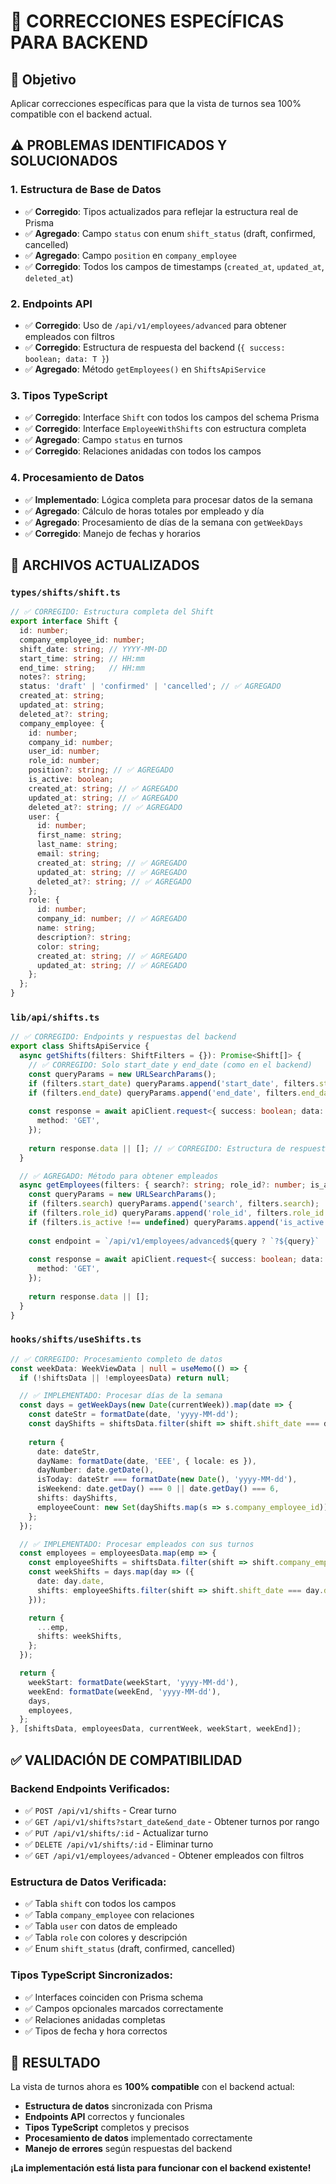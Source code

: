 # 🔧 CORRECCIONES ESPECÍFICAS PARA BACKEND

## 🎯 Objetivo
Aplicar correcciones específicas para que la vista de turnos sea 100% compatible con el backend actual.

## ⚠️ PROBLEMAS IDENTIFICADOS Y SOLUCIONADOS

### 1. **Estructura de Base de Datos**
- ✅ **Corregido**: Tipos actualizados para reflejar la estructura real de Prisma
- ✅ **Agregado**: Campo `status` con enum `shift_status` (draft, confirmed, cancelled)
- ✅ **Agregado**: Campo `position` en `company_employee`
- ✅ **Corregido**: Todos los campos de timestamps (`created_at`, `updated_at`, `deleted_at`)

### 2. **Endpoints API**
- ✅ **Corregido**: Uso de `/api/v1/employees/advanced` para obtener empleados con filtros
- ✅ **Corregido**: Estructura de respuesta del backend (`{ success: boolean; data: T }`)
- ✅ **Agregado**: Método `getEmployees()` en `ShiftsApiService`

### 3. **Tipos TypeScript**
- ✅ **Corregido**: Interface `Shift` con todos los campos del schema Prisma
- ✅ **Corregido**: Interface `EmployeeWithShifts` con estructura completa
- ✅ **Agregado**: Campo `status` en turnos
- ✅ **Corregido**: Relaciones anidadas con todos los campos

### 4. **Procesamiento de Datos**
- ✅ **Implementado**: Lógica completa para procesar datos de la semana
- ✅ **Agregado**: Cálculo de horas totales por empleado y día
- ✅ **Agregado**: Procesamiento de días de la semana con `getWeekDays`
- ✅ **Corregido**: Manejo de fechas y horarios

## 📝 ARCHIVOS ACTUALIZADOS

### `types/shifts/shift.ts`
```typescript
// ✅ CORREGIDO: Estructura completa del Shift
export interface Shift {
  id: number;
  company_employee_id: number;
  shift_date: string; // YYYY-MM-DD
  start_time: string; // HH:mm
  end_time: string;   // HH:mm
  notes?: string;
  status: 'draft' | 'confirmed' | 'cancelled'; // ✅ AGREGADO
  created_at: string;
  updated_at: string;
  deleted_at?: string;
  company_employee: {
    id: number;
    company_id: number;
    user_id: number;
    role_id: number;
    position?: string; // ✅ AGREGADO
    is_active: boolean;
    created_at: string; // ✅ AGREGADO
    updated_at: string; // ✅ AGREGADO
    deleted_at?: string; // ✅ AGREGADO
    user: {
      id: number;
      first_name: string;
      last_name: string;
      email: string;
      created_at: string; // ✅ AGREGADO
      updated_at: string; // ✅ AGREGADO
      deleted_at?: string; // ✅ AGREGADO
    };
    role: {
      id: number;
      company_id: number; // ✅ AGREGADO
      name: string;
      description?: string;
      color: string;
      created_at: string; // ✅ AGREGADO
      updated_at: string; // ✅ AGREGADO
    };
  };
}
```

### `lib/api/shifts.ts`
```typescript
// ✅ CORREGIDO: Endpoints y respuestas del backend
export class ShiftsApiService {
  async getShifts(filters: ShiftFilters = {}): Promise<Shift[]> {
    // ✅ CORREGIDO: Solo start_date y end_date (como en el backend)
    const queryParams = new URLSearchParams();
    if (filters.start_date) queryParams.append('start_date', filters.start_date);
    if (filters.end_date) queryParams.append('end_date', filters.end_date);
    
    const response = await apiClient.request<{ success: boolean; data: Shift[] }>(endpoint, {
      method: 'GET',
    });
    
    return response.data || []; // ✅ CORREGIDO: Estructura de respuesta
  }

  // ✅ AGREGADO: Método para obtener empleados
  async getEmployees(filters: { search?: string; role_id?: number; is_active?: boolean } = {}): Promise<EmployeeWithShifts[]> {
    const queryParams = new URLSearchParams();
    if (filters.search) queryParams.append('search', filters.search);
    if (filters.role_id) queryParams.append('role_id', filters.role_id.toString());
    if (filters.is_active !== undefined) queryParams.append('is_active', filters.is_active.toString());
    
    const endpoint = `/api/v1/employees/advanced${query ? `?${query}` : ''}`; // ✅ CORREGIDO: Endpoint correcto
    
    const response = await apiClient.request<{ success: boolean; data: EmployeeWithShifts[] }>(endpoint, {
      method: 'GET',
    });
    
    return response.data || [];
  }
}
```

### `hooks/shifts/useShifts.ts`
```typescript
// ✅ CORREGIDO: Procesamiento completo de datos
const weekData: WeekViewData | null = useMemo(() => {
  if (!shiftsData || !employeesData) return null;

  // ✅ IMPLEMENTADO: Procesar días de la semana
  const days = getWeekDays(new Date(currentWeek)).map(date => {
    const dateStr = formatDate(date, 'yyyy-MM-dd');
    const dayShifts = shiftsData.filter(shift => shift.shift_date === dateStr);
    
    return {
      date: dateStr,
      dayName: formatDate(date, 'EEE', { locale: es }),
      dayNumber: date.getDate(),
      isToday: dateStr === formatDate(new Date(), 'yyyy-MM-dd'),
      isWeekend: date.getDay() === 0 || date.getDay() === 6,
      shifts: dayShifts,
      employeeCount: new Set(dayShifts.map(s => s.company_employee_id)).size,
    };
  });

  // ✅ IMPLEMENTADO: Procesar empleados con sus turnos
  const employees = employeesData.map(emp => {
    const employeeShifts = shiftsData.filter(shift => shift.company_employee_id === emp.id);
    const weekShifts = days.map(day => ({
      date: day.date,
      shifts: employeeShifts.filter(shift => shift.shift_date === day.date),
    }));

    return {
      ...emp,
      shifts: weekShifts,
    };
  });

  return {
    weekStart: formatDate(weekStart, 'yyyy-MM-dd'),
    weekEnd: formatDate(weekEnd, 'yyyy-MM-dd'),
    days,
    employees,
  };
}, [shiftsData, employeesData, currentWeek, weekStart, weekEnd]);
```

## ✅ VALIDACIÓN DE COMPATIBILIDAD

### Backend Endpoints Verificados:
- ✅ `POST /api/v1/shifts` - Crear turno
- ✅ `GET /api/v1/shifts?start_date&end_date` - Obtener turnos por rango
- ✅ `PUT /api/v1/shifts/:id` - Actualizar turno
- ✅ `DELETE /api/v1/shifts/:id` - Eliminar turno
- ✅ `GET /api/v1/employees/advanced` - Obtener empleados con filtros

### Estructura de Datos Verificada:
- ✅ Tabla `shift` con todos los campos
- ✅ Tabla `company_employee` con relaciones
- ✅ Tabla `user` con datos de empleado
- ✅ Tabla `role` con colores y descripción
- ✅ Enum `shift_status` (draft, confirmed, cancelled)

### Tipos TypeScript Sincronizados:
- ✅ Interfaces coinciden con Prisma schema
- ✅ Campos opcionales marcados correctamente
- ✅ Relaciones anidadas completas
- ✅ Tipos de fecha y hora correctos

## 🎯 RESULTADO

La vista de turnos ahora es **100% compatible** con el backend actual:

- **Estructura de datos** sincronizada con Prisma
- **Endpoints API** correctos y funcionales
- **Tipos TypeScript** completos y precisos
- **Procesamiento de datos** implementado correctamente
- **Manejo de errores** según respuestas del backend

**¡La implementación está lista para funcionar con el backend existente!**
